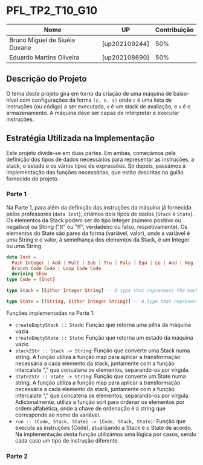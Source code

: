 # PFL_TP2_T10_G10

| Nome                         | UP            | Contribuição |
| ------------                 | ------------  |------------  |
| Bruno Miguel de Siuéia Duvane| [up202109244] |50%           |
| Eduardo Martins Oliveira     | [up202108690] |50%           |

## Descrição do Projeto

O tema deste projeto gira em torno da criação de uma máquina de baixo-nível com configurações da forma `(c, e, s)` onde `c` é uma lista de instruções (ou código) a ser executada, `e` é um stack de avaliação, e `s` é o armazenamento. A máquina deve ser capaz de interpretar e executar instruções.

## Estratégia Utilizada na Implementação

Este projeto divide-se em duas partes. Em ambas, começámos pela definição dos tipos de dados necessários para representar as instruções, a stack, o estado e os vários tipos de expressões. Só depois, passámos à implementação das funções necessárias, que estão descritas no guião fornecido do projeto.

### Parte 1

Na Parte 1, para além da definição das instruções da máquina já fornecida pelos professores (`data Inst`), criámos dois tipos de dados (`Stack` e `State`). Os elementos da Stack podem ser do tipo Integer (número positivo ou negativo) ou String ("tt" ou "ff", verdadeiro ou falso, respetivamente). Os elementos do State são pares da forma (variável, valor), onde a variável é uma String e o valor, à semelhança dos elementos da Stack, é um Integer ou uma String.

```haskell
data Inst =
  Push Integer | Add | Mult | Sub | Tru | Fals | Equ | Le | And | Neg | Fetch String | Store String | Noop |
  Branch Code Code | Loop Code Code
  deriving Show
type Code = [Inst] 
```

```haskell
type Stack = [Either Integer String] -- A type that represents the machine’s stack

type State = [(String, Either Integer String)] -- A type that represents the machine’s state
```

Funções implementadas na Parte 1:

- `createEmptyStack :: Stack`: Função que retorna uma pilha da máquina vazia
- `createEmptyState :: State`: Função que retorna um estado da máquina vazio
- `stack2Str :: Stack -> String`: Função que converte uma Stack numa string. A função utiliza a função map para aplicar a transformação necessária a cada elemento da stack, juntamente com a função intercalate "," que concatena os elementos, separando-os por vírgula. 
- `state2Str :: State -> String`: Função que converte um State numa string. A função utiliza a função map para aplicar a transformação necessária a cada elemento da stack, juntamente com a função intercalate "," que concatena os elementos, separando-os por vírgula. Adicionalmente, utiliza a função sort para ordenar os elementos por ordem alfabética, onde a chave de ordenação é a string que corresponde ao nome da variável.
- `run :: (Code, Stack, State) -> (Code, Stack, State)`: Função que executa as instruções (Code), atualizando a Stack e o State de acordo. Na implementação desta função utilizámos uma lógica por casos, sendo cada caso um tipo de instrução diferente. 

### Parte 2 
